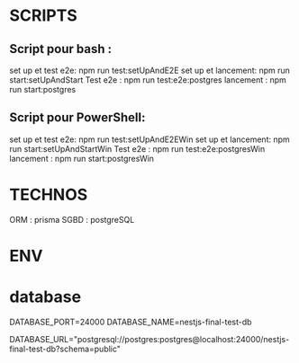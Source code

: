 # SCRIPTS

## Script pour bash :
set up et test e2e:         npm run test:setUpAndE2E
set up et lancement:        npm run start:setUpAndStart
Test e2e :                  npm run test:e2e:postgres
lancement :                 npm run start:postgres

## Script pour PowerShell:
set up et test e2e:         npm run test:setUpAndE2EWin
set up et lancement:        npm run start:setUpAndStartWin
Test e2e :                  npm run test:e2e:postgresWin
lancement :                 npm run start:postgresWin


# TECHNOS
ORM : prisma
SGBD : postgreSQL

# ENV

# database
DATABASE_PORT=24000
DATABASE_NAME=nestjs-final-test-db
 
DATABASE_URL="postgresql://postgres:postgres@localhost:24000/nestjs-final-test-db?schema=public"

